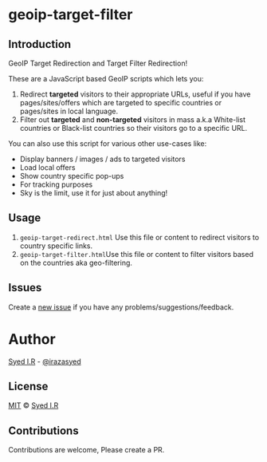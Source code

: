 geoip-target-filter
===================

## Introduction ##

GeoIP Target Redirection and Target Filter Redirection!

These are a JavaScript based GeoIP scripts which lets you:

1. Redirect **targeted** visitors to their appropriate URLs, useful if you have pages/sites/offers which are targeted to specific countries or pages/sites in local language.
2. Filter out **targeted** and **non-targeted** visitors in mass a.k.a White-list countries or Black-list countries so their visitors go to a specific URL.

You can also use this script for various other use-cases like:

* Display banners / images / ads to targeted visitors
* Load local offers
* Show country specific pop-ups
* For tracking purposes
* Sky is the limit, use it for just about anything!


## Usage ##

1. `geoip-target-redirect.html` Use this file or content to redirect visitors to country specific links.
2. `geoip-target-filter.html`Use this file or content to filter visitors based on the countries aka geo-filtering.

## Issues ##

Create a [new issue](https://github.com/irazasyed/geoip-target-filter/issues/new) if you have any problems/suggestions/feedback.

# Author ##

[Syed I.R](https://github.com/irazasyed) - [@irazasyed](https://twitter.com/irazasyed)


## License ##

[MIT](http://opensource.org/licenses/MIT) &copy; [Syed I.R](https://github.com/irazasyed)

## Contributions ##

Contributions are welcome, Please create a PR.

